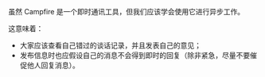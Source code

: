 虽然 Campfire 是一个即时通讯工具，但我们应该学会使用它进行异步工作。

这意味着：

* 大家应该查看自己错过的谈话记录，并且发表自己的意见；
* 发布信息时也应假设自己的消息不会得到即时的回复（除非紧急，尽量不要催促他人回复消息）。
